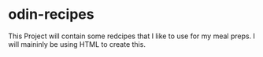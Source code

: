 # odin-recipes
This Project will contain some redcipes that I like to use for my meal preps. I will maininly be using HTML to create this. 